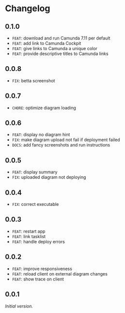 # Changelog

## 0.1.0

* `FEAT`: download and run Camunda 7.11 per default
* `FEAT`: add link to Camunda Cockpit
* `FEAT`: give links to Camunda a unique color
* `FEAT`: provide descriptive titles to Camunda links

## 0.0.8

* `FIX`: betta screenshot

## 0.0.7

* `CHORE`: optimize diagram loading

## 0.0.6

* `FEAT`: display no diagram hint
* `FIX`: make diagram upload not fail if deployment failed
* `DOCS`: add fancy screenshots and run instructions

## 0.0.5

* `FEAT`: display summary
* `FIX`: uploaded diagram not deploying

## 0.0.4

* `FIX`: correct executable

## 0.0.3

* `FEAT`: restart app
* `FEAT`: link tasklist
* `FEAT`: handle deploy errors

## 0.0.2

* `FEAT`: improve responsiveness
* `FEAT`: reload client on external diagram changes
* `FEAT`: show trace on client

## 0.0.1

_Initial version._